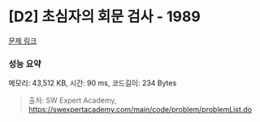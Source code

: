 # [D2] 초심자의 회문 검사 - 1989 

[문제 링크](https://swexpertacademy.com/main/code/problem/problemDetail.do?contestProbId=AV5PyTLqAf4DFAUq) 

### 성능 요약

메모리: 43,512 KB, 시간: 90 ms, 코드길이: 234 Bytes



> 출처: SW Expert Academy, https://swexpertacademy.com/main/code/problem/problemList.do